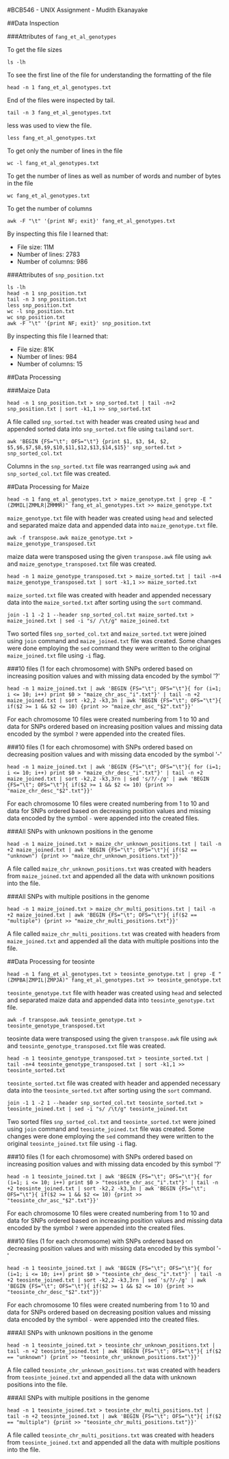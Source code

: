 #BCB546 - UNIX Assignment - Mudith Ekanayake

##Data Inspection

###Attributes of `fang_et_al_genotypes`

To get the file sizes
```
ls -lh
```
To see the first line of the file for understanding the formatting of the file
```
head -n 1 fang_et_al_genotypes.txt
```
End of the files were inspected by tail.
```
tail -n 3 fang_et_al_genotypes.txt
```
less was used to view the file.
```
less fang_et_al_genotypes.txt
```
To get only the number of lines in the file
```
wc -l fang_et_al_genotypes.txt
```
To get the number of lines as well as number of words and number of bytes in the file
```
wc fang_et_al_genotypes.txt
```
To get the number of columns
```
awk -F "\t" '{print NF; exit}' fang_et_al_genotypes.txt
```

By inspecting this file I learned that:

* File size: 11M
* Number of lines: 2783
* Number of columns: 986


###Attributes of `snp_position.txt`

```
ls -lh
head -n 1 snp_position.txt
tail -n 3 snp_position.txt
less snp_position.txt
wc -l snp_position.txt
wc snp_position.txt
awk -F "\t" '{print NF; exit}' snp_position.txt
```

By inspecting this file I learned that:

* File size: 81K
* Number of lines: 984
* Number of columns: 15


##Data Processing

###Maize Data

```
head -n 1 snp_position.txt > snp_sorted.txt | tail -n+2 snp_position.txt | sort -k1,1 >> snp_sorted.txt
```
A file called `snp_sorted.txt` with header was created using `head` and appended sorted data into `snp_sorted.txt` file using `tail`and `sort`.

```
awk 'BEGIN {FS="\t"; OFS="\t"} {print $1, $3, $4, $2, $5,$6,$7,$8,$9,$10,$11,$12,$13,$14,$15}' snp_sorted.txt > snp_sorted_col.txt
```
Columns in the `snp_sorted.txt` file was rearranged using `awk` and `snp_sorted_col.txt` file was created.

##Data Processing for Maize

```
head -n 1 fang_et_al_genotypes.txt > maize_genotype.txt | grep -E "(ZMMIL|ZMMLR|ZMMMR)" fang_et_al_genotypes.txt >> maize_genotype.txt
```
`maize_genotype.txt` file with header was created using `head` and selected and separated maize data and appended data into `maize_genotype.txt` file.

```
awk -f transpose.awk maize_genotype.txt > maize_genotype_transposed.txt
```
maize data were transposed using the given `transpose.awk` file using `awk` and `maize_genotype_transposed.txt` file was created.

```
head -n 1 maize_genotype_transposed.txt > maize_sorted.txt | tail -n+4 maize_genotype_transposed.txt | sort -k1,1 >> maize_sorted.txt
```
`maize_sorted.txt` file was created with header and appended necessary data into the `maize_sorted.txt` after sorting using the `sort` command.

```
join -1 1 -2 1 --header snp_sorted_col.txt maize_sorted.txt > maize_joined.txt | sed -i "s/ /\t/g" maize_joined.txt
```
Two sorted files `snp_sorted_col.txt` and `maize_sorted.txt` were joined using `join` command and `maize_joined.txt` file was created. Some changes were done employing the `sed` command they were written to the original `maize_joined.txt` file using `-i` flag.

###10 files (1 for each chromosome) with SNPs ordered based on increasing position values and with missing data encoded by the symbol '?'

```
head -n 1 maize_joined.txt | awk 'BEGIN {FS="\t"; OFS="\t"}{ for (i=1; i <= 10; i++) print $0 > "maize_chr_asc_"i".txt"}' | tail -n +2 maize_joined.txt | sort -k2,2 -k3,3n | awk 'BEGIN {FS="\t"; OFS="\t"}{ if($2 >= 1 && $2 <= 10) {print >> "maize_chr_asc_"$2".txt"}}'
```
For each chromosome 10 files were created numbering from 1 to 10 and data for SNPs ordered based on increasing position values and missing data encoded by the symbol `?` were appended into the created files.

###10 files (1 for each chromosome) with SNPs ordered based on decreasing position values and with missing data encoded by the symbol '-'

```
head -n 1 maize_joined.txt | awk 'BEGIN {FS="\t"; OFS="\t"}{ for (i=1; i <= 10; i++) print $0 > "maize_chr_desc_"i".txt"}' | tail -n +2 maize_joined.txt | sort -k2,2 -k3,3rn | sed 's/?/-/g' | awk 'BEGIN {FS="\t"; OFS="\t"}{ if($2 >= 1 && $2 <= 10) {print >> "maize_chr_desc_"$2".txt"}}'
```
For each chromosome 10 files were created numbering from 1 to 10 and data for SNPs ordered based on decreasing position values and missing data encoded by the symbol `-` were appended into the created files.

###All SNPs with unknown positions in the genome

```
head -n 1 maize_joined.txt > maize_chr_unknown_positions.txt | tail -n +2 maize_joined.txt | awk 'BEGIN {FS="\t"; OFS="\t"}{ if($2 == "unknown") {print >> "maize_chr_unknown_positions.txt"}}'
```
A file called `maize_chr_unknown_positions.txt` was created with headers from `maize_joined.txt` and appended all the data with unknown positions into the file.

###All SNPs with multiple positions in the genome

```
head -n 1 maize_joined.txt > maize_chr_multi_positions.txt | tail -n +2 maize_joined.txt | awk 'BEGIN {FS="\t"; OFS="\t"}{ if($2 == "multiple") {print >> "maize_chr_multi_positions.txt"}}'
```
A file called `maize_chr_multi_positions.txt` was created with headers from `maize_joined.txt` and appended all the data with multiple positions into the file.

##Data Processing for teosinte

```
head -n 1 fang_et_al_genotypes.txt > teosinte_genotype.txt | grep -E "(ZMPBA|ZMPIL|ZMPJA)" fang_et_al_genotypes.txt >> teosinte_genotype.txt
```
`teosinte_genotype.txt` file with header was created using `head` and selected and separated maize data and appended data into `teosinte_genotype.txt` file.

```
awk -f transpose.awk teosinte_genotype.txt > teosinte_genotype_transposed.txt
```
teosinte data were transposed using the given `transpose.awk` file using `awk` and `teosinte_genotype_transposed.txt` file was created.

```
head -n 1 teosinte_genotype_transposed.txt > teosinte_sorted.txt | tail -n+4 teosinte_genotype_transposed.txt | sort -k1,1 >> teosinte_sorted.txt
```
`teosinte_sorted.txt` file was created with header and appended necessary data into the `teosinte_sorted.txt` after sorting using the `sort` command.

```
join -1 1 -2 1 --header snp_sorted_col.txt teosinte_sorted.txt > teosinte_joined.txt | sed -i "s/ /\t/g" teosinte_joined.txt
```
Two sorted files `snp_sorted_col.txt` and `teosinte_sorted.txt` were joined using `join` command and `teosinte_joined.txt` file was created. Some changes were done employing the `sed` command they were written to the original `teosinte_joined.txt` file using `-i` flag.


###10 files (1 for each chromosome) with SNPs ordered based on increasing position values and with missing data encoded by this symbol '?'

```
head -n 1 teosinte_joined.txt | awk 'BEGIN {FS="\t"; OFS="\t"}{ for (i=1; i <= 10; i++) print $0 > "teosinte_chr_asc_"i".txt"}' | tail -n +2 teosinte_joined.txt | sort -k2,2 -k3,3n | awk 'BEGIN {FS="\t"; OFS="\t"}{ if($2 >= 1 && $2 <= 10) {print >> "teosinte_chr_asc_"$2".txt"}}'
```
For each chromosome 10 files were created numbering from 1 to 10 and data for SNPs ordered based on increasing position values and missing data encoded by the symbol `?` were appended into the created files.


###10 files (1 for each chromosome) with SNPs ordered based on decreasing position values and with missing data encoded by this symbol '-'

```
head -n 1 teosinte_joined.txt | awk 'BEGIN {FS="\t"; OFS="\t"}{ for (i=1; i <= 10; i++) print $0 > "teosinte_chr_desc_"i".txt"}' | tail -n +2 teosinte_joined.txt | sort -k2,2 -k3,3rn | sed 's/?/-/g' | awk 'BEGIN {FS="\t"; OFS="\t"}{ if($2 >= 1 && $2 <= 10) {print >> "teosinte_chr_desc_"$2".txt"}}'
```
For each chromosome 10 files were created numbering from 1 to 10 and data for SNPs ordered based on decreasing position values and missing data encoded by the symbol `-` were appended into the created files.


###All SNPs with unknown positions in the genome

```
head -n 1 teosinte_joined.txt > teosinte_chr_unknown_positions.txt | tail -n +2 teosinte_joined.txt | awk 'BEGIN {FS="\t"; OFS="\t"}{ if($2 == "unknown") {print >> "teosinte_chr_unknown_positions.txt"}}'
```
A file called `teosinte_chr_unknown_positions.txt` was created with headers from `teosinte_joined.txt` and appended all the data with unknown positions into the file.


###All SNPs with multiple positions in the genome

```
head -n 1 teosinte_joined.txt > teosinte_chr_multi_positions.txt | tail -n +2 teosinte_joined.txt | awk 'BEGIN {FS="\t"; OFS="\t"}{ if($2 == "multiple") {print >> "teosinte_chr_multi_positions.txt"}}'
```
A file called `teosinte_chr_multi_positions.txt` was created with headers from `teosinte_joined.txt` and appended all the data with multiple positions into the file.
